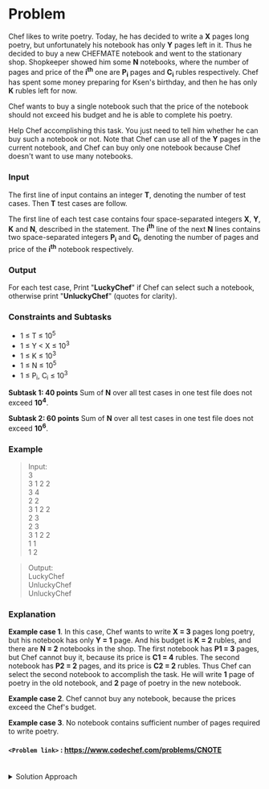# Problem

Chef likes to write poetry. Today, he has decided to write a **X** pages long poetry, but unfortunately his notebook has only **Y** pages left in it. Thus he decided to buy a new CHEFMATE notebook and went to the stationary shop. Shopkeeper showed him some **N** notebooks, where the number of pages and price of the **i<sup>th</sup>** one are **P<sub>i</sub>** pages and **C<sub>i</sub>** rubles respectively. Chef has spent some money preparing for Ksen's birthday, and then he has only **K** rubles left for now.

Chef wants to buy a single notebook such that the price of the notebook should not exceed his budget and he is able to complete his poetry.

Help Chef accomplishing this task. You just need to tell him whether he can buy such a notebook or not. Note that Chef can use all of the **Y** pages in the current notebook, and Chef can buy only one notebook because Chef doesn't want to use many notebooks.

### Input
The first line of input contains an integer **T**, denoting the number of test cases. Then **T** test cases are follow.

The first line of each test case contains four space-separated integers **X**, **Y**, **K** and **N**, described in the statement. The **i<sup>th</sup>** line of the next **N** lines contains two space-separated integers **P<sub>i</sub>** and **C<sub>i</sub>**, denoting the number of pages and price of the **i<sup>th</sup>** notebook respectively.

### Output
For each test case, Print "**LuckyChef**" if Chef can select such a notebook, otherwise print "**UnluckyChef**" (quotes for clarity).

### Constraints and Subtasks
* 1 ≤ T ≤ 10<sup>5</sup>
* 1 ≤ Y < X ≤ 10<sup>3</sup>
* 1 ≤ K ≤ 10<sup>3</sup>
* 1 ≤ N ≤ 10<sup>5</sup>
* 1 ≤ P<sub>i</sub>, C<sub>i</sub> ≤ 10<sup>3</sup>

**Subtask 1: 40 points**
Sum of **N** over all test cases in one test file does not exceed **10<sup>4</sup>**.

**Subtask 2: 60 points**
Sum of **N** over all test cases in one test file does not exceed **10<sup>6</sup>**.

### Example
>Input:<br/>
3<br/>
3 1 2 2<br/>
3 4<br/>
2 2<br/>
3 1 2 2<br/>
2 3<br/>
2 3<br/>
3 1 2 2<br/>
1 1<br/>
1 2<br/>

>Output:<br/>
LuckyChef<br/>
UnluckyChef<br/>
UnluckyChef<br/>

### Explanation
**Example case 1**. In this case, Chef wants to write **X = 3** pages long poetry, but his notebook has only **Y = 1** page. And his budget is **K = 2** rubles, and there are **N = 2** notebooks in the shop. The first notebook has **P1 = 3** pages, but Chef cannot buy it, because its price is **C1 = 4** rubles. The second notebook has **P2 = 2** pages, and its price is **C2 = 2** rubles. Thus Chef can select the second notebook to accomplish the task. He will write **1** page of poetry in the old notebook, and **2** page of poetry in the new notebook.

**Example case 2**. Chef cannot buy any notebook, because the prices exceed the Chef's budget.

**Example case 3**. No notebook contains sufficient number of pages required to write poetry.

#### `<Problem link>` : <https://www.codechef.com/problems/CNOTE>
<br/>
<details>
  <summary>Solution Approach</summary>
  
  ######
  
  The Remaining pages required to complete the poetry can be given by **X-Y**. If there exists a notebook having **X-Y** pages and price less than **K** then the answer is **LuckyChef** else the answer is **UnluckyChef**
  
  ### References
  
  ><https://discuss.codechef.com/t/cnote-editorial/10067><br/>
  
</details>
